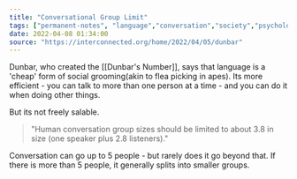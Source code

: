 ```yaml
---
title: "Conversational Group Limit"
tags: ["permanent-notes", "language","conversation","society","psychology" ]
date: 2022-04-08 01:34:00
source: "https://interconnected.org/home/2022/04/05/dunbar"
---
```


Dunbar, who created the [[Dunbar's Number]], says that language is a 'cheap' form of social grooming(akin to flea picking in apes). Its more efficient - you can talk to more than one person at a time - and you can do it when doing other things.

But its not freely salable. 

> "Human conversation group sizes should be limited to about 3.8 in size (one speaker plus 2.8 listeners)."

Conversation can go up to 5 people - but rarely does it go beyond that. If there is more than 5 people, it generally splits into smaller groups.
